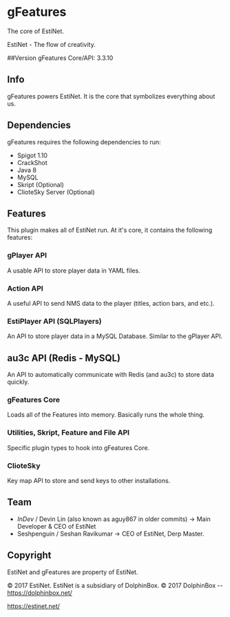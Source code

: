 # gFeatures

The core of EstiNet.

EstiNet - The flow of creativity.

##Version
gFeatures Core/API: 3.3.10

## Info
gFeatures powers EstiNet.
It is the core that symbolizes everything about us.

## Dependencies
gFeatures requires the following dependencies to run:
* Spigot 1.10
* CrackShot
* Java 8
* MySQL
* Skript (Optional)
* ClioteSky Server (Optional)

## Features
This plugin makes all of EstiNet run. At it's core, it contains the following features:

### gPlayer API
A usable API to store player data in YAML files.

### Action API
A useful API to send NMS data to the player (titles, action bars, and etc.).

### EstiPlayer API (SQLPlayers)
An API to store player data in a MySQL Database. Similar to the gPlayer API.

## au3c API (Redis - MySQL)
An API to automatically communicate with Redis (and au3c) to store data quickly.

### gFeatures Core
Loads all of the Features into memory. Basically runs the whole thing.

### Utilities, Skript, Feature and File API
Specific plugin types to hook into gFeatures Core.

### ClioteSky
Key map API to store and send keys to other installations.

## Team
- _InDev_ / Devin Lin (also known as aguy867 in older commits) -> Main Developer & CEO of EstiNet
- Seshpenguin / Seshan Ravikumar -> CEO of EstiNet, Derp Master.

## Copyright
EstiNet and gFeatures are property of EstiNet.

© 2017 EstiNet. EstiNet is a subsidiary of DolphinBox. 
© 2017 DolphinBox -- https://dolphinbox.net/

https://estinet.net/

